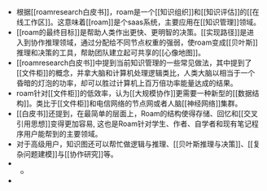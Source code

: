 - 根据[[roamresearch白皮书]]，roam是一个[[知识组织]]和[[知识评估]]的[[在线工作区]]。这意味着[[roam]]是个saas系统，主要应用在[[知识管理]]领域。
- [[roam的最终目标]]是帮助人类作出更快、更明智的决策。[[实现路径]]是进入到协作推理领域，通过分配给不同节点权重的强弱，使roam变成[[贝叶斯]]推理和决策的工具，帮助团队建立起可共享的[[心像地图]]。
- [[roamresearch白皮书]]中提到当前知识管理的一些常见做法，其中提到了[[文件柜]]的概念，并拿大脑和计算机处理逻辑类比，人类大脑以相当于一个昏暗的灯泡的功率，却可以胜过计算机上百万倍功率能量达成的结果。
- roam针对[[文件柜]]的低效率，认为[[大规模协作]]更需要一种新型的[[数据结构]]。类比于[[文件柜]]和电信网络的节点网或者人脑[[神经网络]]集群。
- [[白皮书]]还提到，在最简单的层面上，Roam的结构使得存储、回忆和[[交叉引用思想]]变得更加容易, 这也是Roam针对学生、作者、自学者和现有笔记程序用户能帮到的主要领域。
- 对于高级用户，知识图还可以帮忙做逻辑与推理、[[贝叶斯推理与决策]]、[[复杂问题建模]]与[[协作研究]]等。
-
	-
-